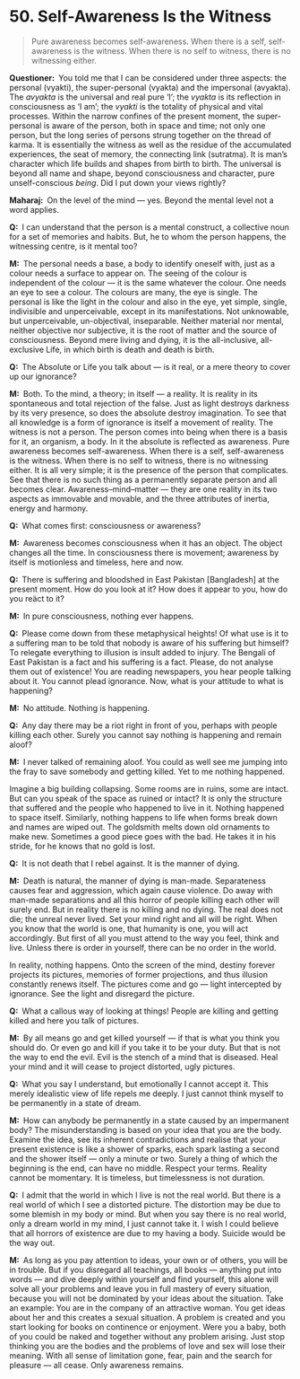 # 50. Self-Awareness Is the Witness

>Pure awareness becomes self-awareness. When there is a self, self-awareness 
is the witness. When there is no self to witness, there is no witnessing 
either.

**Questioner:**&ensp;You told me that I can be considered under three aspects: 
the personal (<span data-tippy-content="Person, the outer 
self.">vyakti</span>), the super-personal (<span data-tippy-content="Manifest 
matter, the evolved nature. Opposite is <em>avyakta</em>.">vyakta</span>) and 
the impersonal (<span data-tippy-content="Unmanifest. Opposite is 
<em>vyakta</em>.">avyakta</span>). The *avyakta* is the universal and real 
pure ‘I’; the *vyakta* is its reflection in consciousness as ‘I am’; the 
*vyakti* is the totality of physical and vital processes. Within the narrow 
confines of the present moment, the super-personal is aware of the person, 
both in space and time; not only one person, but the long series of persons 
strung together on the thread of <span data-tippy-content="Action or “the 
fruits of action”. <em>Karma</em> is of three kinds: <em>sanchita</em> 
(accumulated from previous births), <em>prarabdha</em> (portion of the past 
<em>karma</em> to be worked out in the present life) and <em>agami</em> (the 
current <em>karma</em> the result of which will fructify in 
future).">karma</span>. It is essentially the witness as well as the residue 
of the accumulated experiences, the seat of memory, the connecting link (<span 
data-tippy-content="The connecting link between all beings. The string-like 
supporter of the manifested worlds, hence the pure consciousness which is the 
substratum of all beings. <em>Maharaj</em> uses the word for the accumulated 
<em>karma</em> from life to life.">sutratma</span>). It is man’s character 
which life builds and shapes from birth to birth. The universal is beyond all 
name and shape, beyond consciousness and character, pure unself-conscious 
*being*. Did I put down your views rightly?

**Maharaj:**&ensp;On the level of the mind — yes. Beyond the mental level not 
a word applies.

**Q:**&ensp;I can understand that the person is a mental construct, a 
collective noun for a set of memories and habits. But, he to whom the person 
happens, the witnessing centre, is it mental too?

**M:**&ensp;The personal needs a base, a body to identify oneself with, just 
as a colour needs a surface to appear on. The seeing of the colour is 
independent of the colour — it is the same whatever the colour. One needs an 
eye to see a colour. The colours are many, the eye is single. The personal is 
like the light in the colour and also in the eye, yet simple, single, 
indivisible and unperceivable, except in its manifestations. Not unknowable, 
but unperceivable, un-objectival, inseparable. Neither material nor mental, 
neither objective nor subjective, it is the root of matter and the source of 
consciousness. Beyond mere living and dying, it is the all-inclusive, 
all-exclusive Life, in which birth is death and death is birth.

**Q:**&ensp;The Absolute or Life you talk about — is it real, or a mere theory 
to cover up our ignorance?

**M:**&ensp;Both. To the mind, a theory; in itself — a reality. It is reality 
in its spontaneous and total rejection of the false. Just as light destroys 
darkness by its very presence, so does the absolute destroy imagination. To 
see that all knowledge is a form of ignorance is itself a movement of reality. 
The witness is not a person. The person comes into being when there is a basis 
for it, an organism, a body. In it the absolute is reflected as awareness. 
Pure awareness becomes self-awareness. When there is a self, self-awareness is 
the witness. When there is no self to witness, there is no witnessing either. 
It is all very simple; it is the presence of the person that complicates. See 
that there is no such thing as a permanently separate person and all becomes 
clear. Awareness–mind–matter — they are one reality in its two aspects as 
immovable and movable, and the three attributes of inertia, energy and 
harmony.

**Q:**&ensp;What comes first: consciousness or awareness?

**M:**&ensp;Awareness becomes consciousness when it has an object. The object 
changes all the time. In consciousness there is movement; awareness by itself 
is motionless and timeless, here and now.

**Q:**&ensp;There is suffering and bloodshed in East Pakistan [Bangladesh] at 
the present moment. How do you look at it? How does it appear to you, how do 
you reäct to it?

**M:**&ensp;In pure consciousness, nothing ever happens.

**Q:**&ensp;Please come down from these metaphysical heights! Of what use is 
it to a suffering man to be told that nobody is aware of his suffering but 
himself? To relegate everything to illusion is insult added to injury. The 
Bengali of East Pakistan is a fact and his suffering is a fact. Please, do not 
analyse them out of existence! You are reading newspapers, you hear people 
talking about it. You cannot plead ignorance. Now, what is your attitude to 
what is happening?

**M:**&ensp;No attitude. Nothing is happening.

**Q:**&ensp;Any day there may be a riot right in front of you, perhaps with 
people killing each other. Surely you cannot say nothing is happening and 
remain aloof?

**M:**&ensp;I never talked of remaining aloof. You could as well see me 
jumping into the fray to save somebody and getting killed. Yet to me nothing 
happened. 

Imagine a big building collapsing. Some rooms are in ruins, some are intact. 
But can you speak of the space as ruined or intact? It is only the structure 
that suffered and the people who happened to live in it. Nothing happened to 
space itself. Similarly, nothing happens to life when forms break down and 
names are wiped out. The goldsmith melts down old ornaments to make new. 
Sometimes a good piece goes with the bad. He takes it in his stride, for he 
knows that no gold is lost.

**Q:**&ensp;It is not death that I rebel against. It is the manner of dying.

**M:**&ensp;Death is natural, the manner of dying is man-made. Separateness 
causes fear and aggression, which again cause violence. Do away with man-made 
separations and all this horror of people killing each other will surely end. 
But in reality there is no killing and no dying. The real does not die; the 
unreal never lived. Set your mind right and all will be right. When you know 
that the world is one, that humanity is one, you will act accordingly. But 
first of all you must attend to the way you feel, think and live. Unless there 
is order in yourself, there can be no order in the world. 

In reality, nothing happens. Onto the screen of the mind, destiny forever 
projects its pictures, memories of former projections, and thus illusion 
constantly renews itself. The pictures come and go — light intercepted by 
ignorance. See the light and disregard the picture.

**Q:**&ensp;What a callous way of looking at things! People are killing and 
getting killed and here you talk of pictures.

**M:**&ensp;By all means go and get killed yourself — if that is what you 
think you should do. Or even go and kill if you take it to be your duty. But 
that is not the way to end the evil. Evil is the stench of a mind that is 
diseased. Heal your mind and it will cease to project distorted, ugly pictures.

**Q:**&ensp;What you say I understand, but emotionally I cannot accept it. 
This merely idealistic view of life repels me deeply. I just cannot think 
myself to be permanently in a state of dream.

**M:**&ensp;How can anybody be permanently in a state caused by an impermanent 
body? The misunderstanding is based on your idea that you are the body. 
Examine the idea, see its inherent contradictions and realise that your 
present existence is like a shower of sparks, each spark lasting a second and 
the shower itself — only a minute or two. Surely a thing of which the 
beginning is the end, can have no middle. Respect your terms. Reality cannot 
be momentary. It is timeless, but timelessness is not duration.

**Q:**&ensp;I admit that the world in which I live is not the real world. But 
there is a real world of which I see a distorted picture. The distortion may 
be due to some blemish in my body or mind. But when you say there is no real 
world, only a dream world in my mind, I just cannot take it. I wish I could 
believe that all horrors of existence are due to my having a body. Suicide 
would be the way out.

**M:**&ensp;As long as you pay attention to ideas, your own or of others, you 
will be in trouble. But if you disregard all teachings, all books — anything 
put into words — and dive deeply within yourself and find yourself, this alone 
will solve all your problems and leave you in full mastery of every situation, 
because you will not be dominated by your ideas about the situation. Take an 
example: You are in the company of an attractive woman. You get ideas about 
her and this creates a sexual situation. A problem is created and you start 
looking for books on continence or enjoyment. Were you a baby, both of you 
could be naked and together without any problem arising. Just stop thinking 
you are the bodies and the problems of love and sex will lose their meaning. 
With all sense of limitation gone, fear, pain and the search for pleasure — 
all cease. Only awareness remains.

<script>
export default {
  props: ["slot-key"],
  mounted () {
    tippy("[data-tippy-content]", {allowHTML: true});
  }
}
</script>
